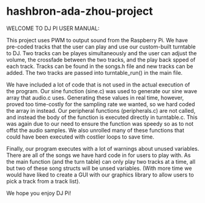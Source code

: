 # hashbron-ada-zhou-project

WELCOME TO DJ PI USER MANUAL:

This project uses PWM to output sound from the Raspberry Pi. We have pre-coded tracks that the user can play and use our custom-built turntable to DJ. Two tracks can be playes simultaneously and the user can adjust the volume, the crossfade between the two tracks, and the play back spped of each track. Tracks can be found in the songs.h file and new tracks can be added. The two tracks are passed into turntable_run() in the main file.

We have included a lot of code that is not used in the actual execution of the program. Our sine function (sine.c) was used to generate our sine wave array that audio.c uses. Generating these values in real time, however, proved too time-costly for the sampling rate we wanted, so we hard coded the array in instead. Our peripheral functions (peripherals.c) are not called, and instead the body of the function is executed directly in turntable.c. This was again due to our need to ensure the function was speedy so as to not offst the audio samples. We also unrolled many of these functions that could have been executed with costlier loops to save time.

Finally, our program executes with a lot of warnings about unused variables. There are all of the songs we have hard code in for users to play with. As the main function (and the turn table) can only play two tracks at a time, all but two of these song structs will be unsed variables. (With more time we would have liked to create a GUI with our graphics library to allow users to pick a track from a track list).

We hope you enjoy DJ Pi!
